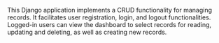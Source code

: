 This Django application implements a CRUD functionality for managing records. It facilitates user registration, login, and logout functionalities. Logged-in users can view the dashboard to select records for reading, updating and deleting, as well as creating new records.
